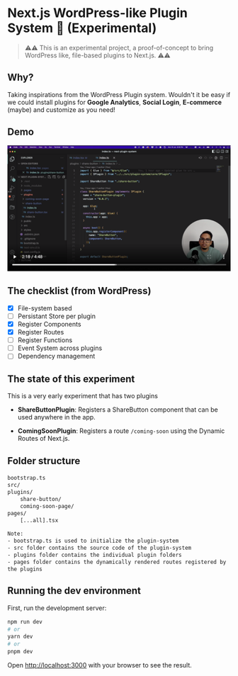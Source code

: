 # Next.js WordPress-like Plugin System 🚨 (Experimental)

> ⚠️⚠ This is an experimental project, a proof-of-concept to bring WordPress like, file-based plugins to Next.js. ⚠⚠️

## Why?

Taking inspirations from the WordPress Plugin system. Wouldn't it be easy if we could install plugins for **Google Analytics**, **Social Login**, **E-commerce** (maybe) and customize as you need!

## Demo

[![Next.js WordPress-like Plugin System](screencast/screencast.png)](https://www.loom.com/share/5354c3e306cb41ec92daa4b00130c5bd "Next.js WordPress-like Plugin System")

## The checklist (from WordPress)

- [x] File-system based
- [ ] Persistant Store per plugin
- [x] Register Components
- [x] Register Routes
- [ ] Register Functions
- [ ] Event System across plugins
- [ ] Dependency management

## The state of this experiment

This is a very early experiment that has two plugins

- **ShareButtonPlugin**: Registers a ShareButton component that can be used anywhere in the app.

- **ComingSoonPlugin**: Registers a route `/coming-soon` using the Dynamic Routes of Next.js.

## Folder structure

```
bootstrap.ts
src/
plugins/
    share-button/
    coming-soon-page/
pages/
    [...all].tsx
```

```
Note:
- bootstrap.ts is used to initialize the plugin-system
- src folder contains the source code of the plugin-system
- plugins folder contains the individual plugin folders
- pages folder contains the dynamically rendered routes registered by the plugins
```

## Running the dev environment

First, run the development server:

```bash
npm run dev
# or
yarn dev
# or
pnpm dev
```

Open [http://localhost:3000](http://localhost:3000) with your browser to see the result.
